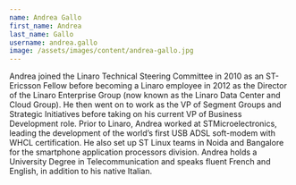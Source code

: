 ```yaml
---
name: Andrea Gallo
first_name: Andrea
last_name: Gallo
username: andrea.gallo
image: /assets/images/content/andrea-gallo.jpg
---
```

Andrea joined the Linaro Technical Steering Committee in 2010 as an ST-Ericsson Fellow before becoming a Linaro employee in 2012 as the Director of the Linaro Enterprise Group (now known as the Linaro Data Center and Cloud Group). He then went on to work as the VP of Segment Groups and Strategic Initiatives before taking on his current VP of Business Development role. Prior to Linaro, Andrea worked at STMicroelectronics, leading the development of the world’s first USB ADSL soft-modem with WHCL certification. He also set up ST Linux teams in Noida and Bangalore for the smartphone application processors division. Andrea holds a University Degree in Telecommunication and speaks fluent French and English, in addition to his native Italian.
